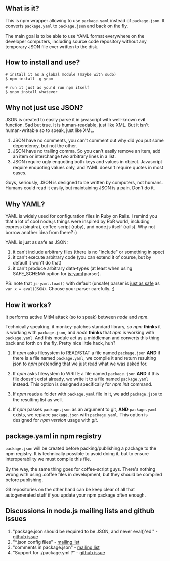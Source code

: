 ## What is it?

This is npm wrapper allowing to use `package.yaml` instead of `package.json`. It converts `package.yaml` to `package.json` and back on the fly.

The main goal is to be able to use YAML format everywhere on the developer computers, including source code repository without any temporary JSON file ever written to the disk. 

## How to install and use?

```
# install it as a global module (maybe with sudo)
$ npm install -g ynpm

# run it just as you'd run npm itself
$ ynpm install whatever
```

## Why not just use JSON?

JSON is created to easily parse it in javascript with well-known ev**i**l function. Sad but true. It is human-readable, just like XML. But it isn't human-writable so to speak, just like XML.

1. JSON have no comments, you can't comment out why did you put some dependency, but not the other.
2. JSON have no trailing comma. So you can't easily remove an item, add an item or interchange two arbitrary lines in a list.
3. JSON require ugly enquoting both keys and values in object. Javascript require enquoting values only, and YAML doesn't require quotes in most cases.

Guys, seriously, JSON is designed to be written by computers, not humans. Humans could read it easily, but maintaining JSON is a pain. Don't do it.

## Why YAML?

YAML is widely used for configuration files in Ruby on Rails. I remind you that a lot of cool node.js things were inspired by RoR world, including express (sinatra), coffee-script (ruby), and node.js itself (rails). Why not borrow another idea from there? :)

YAML is just as safe as JSON:

1. it can't include arbitrary files (there is no "include" or something in spec)
2. it can't execute arbitrary code (you can extend it of course, but by default it won't do that)
3. it can't produce arbitrary data-types (at least when using SAFE\_SCHEMA option for [js-yaml](https://github.com/nodeca/js-yaml) parser).


PS: note that `js-yaml.load()` with default (unsafe) parser is [just as safe](http://www.kalzumeus.com/2013/01/31/what-the-rails-security-issue-means-for-your-startup/) as `var x = eval(JSON)`. Choose your parser carefully. ;)

## How it works?

It performs active MitM attack (so to speak) between *node* and *npm*.

Technically speaking, it monkey-patches standard library, so *npm* **thinks** it is working with `package.json`, and *node* **thinks** that *npm* is working with `package.yaml`. And this module act as a middleman and converts this thing back and forth on the fly. Pretty nice little hack, huh?

1. If *npm* asks filesystem to READ/STAT a file named `package.json` **AND** if there is a file named `package.yaml`, we compile it and return resulting json to *npm* pretending that we just read what we was asked for.

2. If *npm* asks filesystem to WRITE a file named `package.json` **AND** if this file doesn't exist already, we write it to a file named `package.yaml` instead. This option is designed specifically for *npm init* command.

3. If *npm* reads a folder with `package.yaml` file in it, we add `package.json` to the resulting list as well.

4. If *npm* passes `package.json` as an argument to git, **AND** `package.yaml` exists, we replace `package.json` with `package.yaml`. This option is designed for *npm version* usage with *git*.

## package.yaml in npm registry

`package.json` will be created before packing/publishing a package to the npm registry. It is technically possible to avoid doing it, but to ensure interoperability we must compile this file.

By the way, the same thing goes for coffee-script guys. There's nothing wrong with using .coffee files in development, but they should be compiled before publishing.

Git repositories on the other hand can be keep clear of all that autogenerated stuff if you update your npm package often enough.

## Discussions in node.js mailing lists and github issues

1. "package.json should be required to be JSON, and never eval()'ed." - [github issue](https://github.com/isaacs/npm/issues/408)
2. "\*.json config files" - [mailing list](https://groups.google.com/forum/?fromgroups#!topic/nodejs/WVNeUlcWUDg)
3. "comments in package.json" - [mailing list](https://groups.google.com/forum/?fromgroups#!topic/nodejs/NmL7jdeuw0M)
4. "Support for ./package.yml ?" - [github issue](https://github.com/isaacs/npm/issues/3336)

